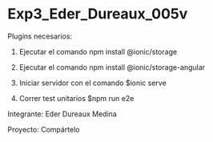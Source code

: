# Exp3_Eder_Dureaux_005v

Plugins necesarios:

1. Ejecutar el comando npm install @ionic/storage

2. Ejecutar el comando npm install @ionic/storage-angular

3. Iniciar servidor con el comando $ionic serve

4. Correr test unitarios $npm run e2e


Integrante: Eder Dureaux Medina

Proyecto: Compártelo
